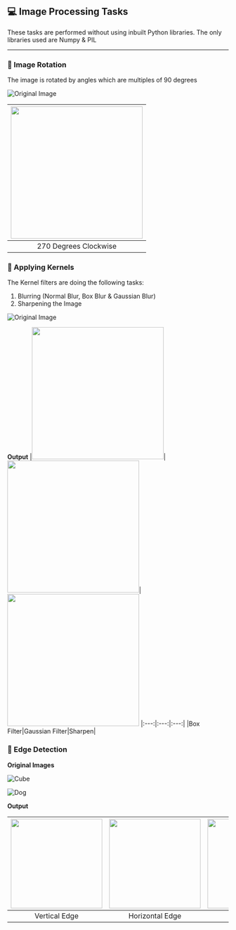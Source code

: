 ## :computer: Image Processing Tasks 

These tasks are performed without using inbuilt Python libraries. The only libraries used are Numpy & PIL

---
### :city_sunset: Image Rotation

The image is rotated by angles which are multiples of 90 degrees
  
![Original Image](https://user-images.githubusercontent.com/64036185/92142268-32203080-ee31-11ea-9c30-9fa8f51d3b74.png) 

|<img width="300" height="300" src="https://user-images.githubusercontent.com/64036185/92142385-5d0a8480-ee31-11ea-84e4-23cd69a9b345.png">|
|:---:|
|270 Degrees Clockwise|

### :sunrise: Applying Kernels

The Kernel filters are doing the following tasks:
1. Blurring (Normal Blur, Box Blur & Gaussian Blur)
2. Sharpening the Image

![Original Image](https://user-images.githubusercontent.com/64036185/92143212-8ed01b00-ee32-11ea-8315-c57b111ce552.png)

**Output**
|<img width="300" height="300" src="https://user-images.githubusercontent.com/64036185/92144804-deafe180-ee34-11ea-9ee6-259f5dbe4326.png">|<img width="300" height="300" src="https://user-images.githubusercontent.com/64036185/92144938-14ed6100-ee35-11ea-888f-bb64c2f35fe3.png">|<img width="300" height="300" src="https://user-images.githubusercontent.com/64036185/92143827-6f85bd80-ee33-11ea-831d-e9a08b36d204.png">
|:---:|:---:|:---:|
|Box Filter|Gaussian Filter|Sharpen|

### :city_sunset: Edge Detection

**Original Images**

![Cube](https://user-images.githubusercontent.com/64036185/92311996-1c9a3a80-efda-11ea-933c-aa736515b5af.jpg)

![Dog](https://user-images.githubusercontent.com/64036185/92312000-3045a100-efda-11ea-94e9-35a21ea14d18.png)

**Output**

|<img width="208" height="203" src="https://user-images.githubusercontent.com/64036185/92312033-a8ac6200-efda-11ea-86b2-1f3db1b96094.png">|<img width="208" height="203" src="https://user-images.githubusercontent.com/64036185/92312045-c679c700-efda-11ea-8ac1-ca712ed6ae4a.png">|<img width="208" height="203" src="https://user-images.githubusercontent.com/64036185/92312054-d98c9700-efda-11ea-8af6-5acf3981e815.png">
|:---:|:---:|:---:|
|Vertical Edge|Horizontal Edge|Sobel|



